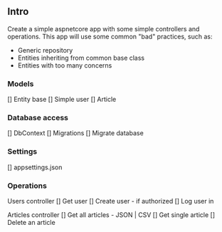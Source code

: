 ﻿
## Intro
Create a simple aspnetcore app with some simple controllers and operations.
This app will use some common "bad" practices, such as:
- Generic repository
- Entities inheriting from common base class
- Entities with too many concerns

### Models
[] Entity base
[] Simple user
[] Article

### Database access
[] DbContext
[] Migrations
[] Migrate database

### Settings
[] appsettings.json

### Operations
Users controller
[] Get user
[] Create user - if authorized
[] Log user in

Articles controller
[] Get all articles - JSON | CSV
[] Get single article
[] Delete an article

